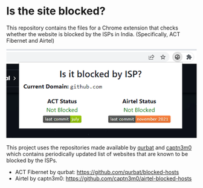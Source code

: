 # Is the site blocked?

This repository contains the files for a Chrome extension that checks whether the website is blocked by the ISPs in India. (Specifically, ACT Fibernet and Airtel)

![Extension on display](images/display.png)

This project uses the repositories made available by [qurbat](https://github.com/qurbat) and [captn3m0](https://github.com/captn3m0) which contains periodically updated list of websites that are known to be blocked by the ISPs.
* ACT Fibernet by qurbat: https://github.com/qurbat/blocked-hosts
* Airtel by captn3m0: https://github.com/captn3m0/airtel-blocked-hosts